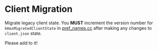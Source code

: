 # Client Migration

Migrate legacy client state. You **MUST** increment the version number for `kHasMigratedClientState` in [pref_names.cc](../../../pref_names.cc) after making any changes to `client.json` state.

Please add to it!
